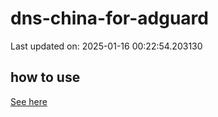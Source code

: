 # dns-china-for-adguard

Last updated on: 2025-01-16 00:22:54.203130

## how to use

[See here](https://github.com/AdguardTeam/AdGuardHome/wiki/Configuration#upstreams-from-file)
